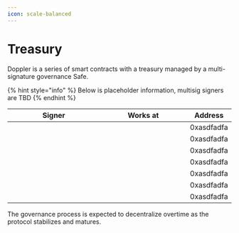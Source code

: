 ```yaml
---
icon: scale-balanced
---
```


# Treasury

Doppler is a series of smart contracts with a treasury managed by a multi-signature governance Safe.&#x20;



{% hint style="info" %}
Below is placeholder information, multisig signers are TBD&#x20;
{% endhint %}



<table><thead><tr><th width="221">Signer</th><th width="204">Works at </th><th>Address</th></tr></thead><tbody><tr><td></td><td></td><td>0xasdfadfa</td></tr><tr><td></td><td></td><td>0xasdfadfa</td></tr><tr><td></td><td></td><td>0xasdfadfa</td></tr><tr><td></td><td></td><td>0xasdfadfa</td></tr><tr><td></td><td></td><td>0xasdfadfa</td></tr><tr><td></td><td></td><td>0xasdfadfa</td></tr><tr><td></td><td></td><td>0xasdfadfa</td></tr></tbody></table>



The governance process is expected to decentralize overtime as the protocol stabilizes and matures.

